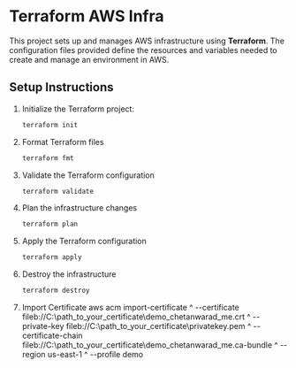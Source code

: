 # Terraform AWS Infra

This project sets up and manages AWS infrastructure using **Terraform**. The configuration files provided define the resources and variables needed to create and manage an environment in AWS.

## Setup Instructions

1. Initialize the Terraform project:

    ```bash
    terraform init

2. Format Terraform files
    ```bash
    terraform fmt

3. Validate the Terraform configuration

    ```bash
    terraform validate

4. Plan the infrastructure changes
    ```bash
    terraform plan


5. Apply the Terraform configuration
    ```bash
    terraform apply

6. Destroy the infrastructure
    ```bash
    terraform destroy


7. Import Certificate
aws acm import-certificate ^
  --certificate fileb://C:\path_to_your_certificate\demo_chetanwarad_me.crt ^
  --private-key fileb://C:\path_to_your_certificate\privatekey.pem ^
  --certificate-chain fileb://C:\path_to_your_certificate\demo_chetanwarad_me.ca-bundle ^
  --region us-east-1 ^
  --profile demo
